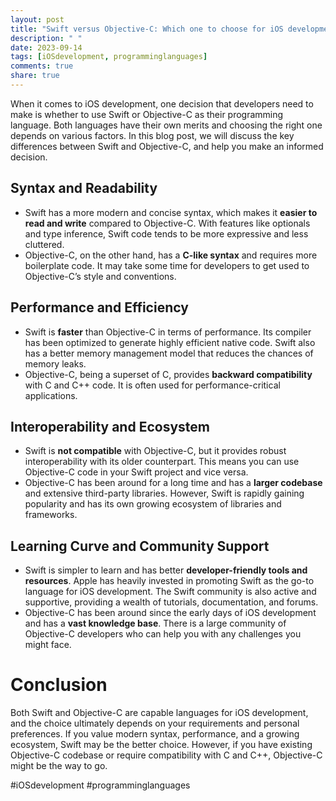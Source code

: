 ```yaml
---
layout: post
title: "Swift versus Objective-C: Which one to choose for iOS development?"
description: " "
date: 2023-09-14
tags: [iOSdevelopment, programminglanguages]
comments: true
share: true
---
```


When it comes to iOS development, one decision that developers need to make is whether to use Swift or Objective-C as their programming language. Both languages have their own merits and choosing the right one depends on various factors. In this blog post, we will discuss the key differences between Swift and Objective-C, and help you make an informed decision.

## Syntax and Readability

* Swift has a more modern and concise syntax, which makes it **easier to read and write** compared to Objective-C. With features like optionals and type inference, Swift code tends to be more expressive and less cluttered.
* Objective-C, on the other hand, has a **C-like syntax** and requires more boilerplate code. It may take some time for developers to get used to Objective-C’s style and conventions.

## Performance and Efficiency

* Swift is **faster** than Objective-C in terms of performance. Its compiler has been optimized to generate highly efficient native code. Swift also has a better memory management model that reduces the chances of memory leaks.
* Objective-C, being a superset of C, provides **backward compatibility** with C and C++ code. It is often used for performance-critical applications.

## Interoperability and Ecosystem

* Swift is **not compatible** with Objective-C, but it provides robust interoperability with its older counterpart. This means you can use Objective-C code in your Swift project and vice versa.
* Objective-C has been around for a long time and has a **larger codebase** and extensive third-party libraries. However, Swift is rapidly gaining popularity and has its own growing ecosystem of libraries and frameworks.

## Learning Curve and Community Support

* Swift is simpler to learn and has better **developer-friendly tools and resources**. Apple has heavily invested in promoting Swift as the go-to language for iOS development. The Swift community is also active and supportive, providing a wealth of tutorials, documentation, and forums.
* Objective-C has been around since the early days of iOS development and has a **vast knowledge base**. There is a large community of Objective-C developers who can help you with any challenges you might face.

# Conclusion

Both Swift and Objective-C are capable languages for iOS development, and the choice ultimately depends on your requirements and personal preferences. If you value modern syntax, performance, and a growing ecosystem, Swift may be the better choice. However, if you have existing Objective-C codebase or require compatibility with C and C++, Objective-C might be the way to go.

#iOSdevelopment #programminglanguages
